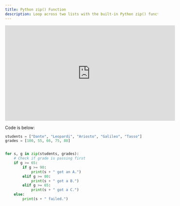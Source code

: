 ```yaml
---
title: Python zip() Function
description: Loop across two lists with the built-in Python zip() function
---
```


<iframe width="560" height="315" src="https://www.youtube.com/embed/FSO17-WR4bY" title="YouTube video player" frameborder="0" allow="accelerometer; autoplay; clipboard-write; encrypted-media; gyroscope; picture-in-picture" allowfullscreen></iframe>

Code is below:

```python
students = ["Dante", "Leopardi", "Ariosto", "Galileo", "Tasso"]
grades = [100, 55, 66, 75, 88]


for s, g in zip(students, grades):
    # Check if grade is passing first
    if g >= 65:
        if g >= 90:
            print(s + " got an A.")
        elif g >= 80:
            print(s + " got a B.")
        elif g >= 65:
            print(s + " got a C.")
    else:
        print(s + " failed.")
```